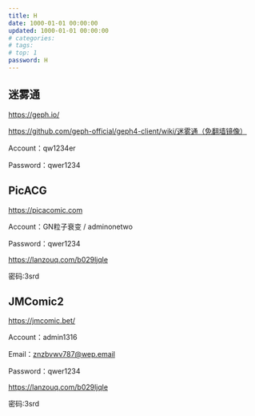 ```yaml
---
title: H
date: 1000-01-01 00:00:00
updated: 1000-01-01 00:00:00
# categories: 
# tags: 
# top: 1
password: H
---
```


## 迷雾通

https://geph.io/

<https://github.com/geph-official/geph4-client/wiki/迷雾通（免翻墙镜像）>

Account：qw1234er

Password：qwer1234

## PicACG

https://picacomic.com

Account：GN粒子衰变 / adminonetwo

Password：qwer1234

https://lanzouq.com/b029ljqle

密码:3srd

## JMComic2

https://jmcomic.bet/

Account：admin1316

Email：znzbvwv787@wep.email

Password：qwer1234

https://lanzouq.com/b029ljqle

密码:3srd
